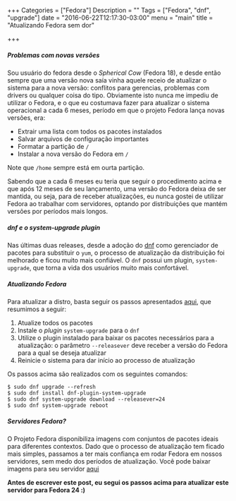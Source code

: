 +++
Categories = ["Fedora"]
Description = ""
Tags = ["Fedora", "dnf", "upgrade"]
date = "2016-06-22T12:17:30-03:00"
menu = "main"
title = "Atualizando Fedora sem dor"

+++

##### Problemas com novas versões

Sou usuário do fedora desde o *Spherical Cow* (Fedora 18), e desde então sempre que uma versão nova saía vinha aquele receio de atualizar o sistema para a nova versão: conflitos para gerencias, problemas com drivers ou qualquer coisa do tipo. Obviamente isto nunca me impediu de utilizar o Fedora, e o que eu costumava fazer para atualizar o sistema operacional a cada 6 meses, período em que o projeto Fedora lança novas versões, era:

* Extrair uma lista com todos os pacotes instalados
* Salvar arquivos de configuração  importantes
* Formatar a partição de `/`
* Instalar a nova versão do Fedora em `/`

Note que `/home` sempre está em ourta partição.

Sabendo que a cada 6 meses eu teria que seguir o procedimento acima e que após 12 meses de seu lançamento, uma versão do Fedora deixa de ser mantida, ou seja, para de receber atualizações, eu nunca gostei de utilizar Fedora ao trabalhar com servidores, optando por distribuições que mantém versões por períodos mais longos.

##### dnf e o system-upgrade plugin

Nas últimas duas releases, desde a adoção do [dnf](https://fedoraproject.org/wiki/Dnf) como gerenciador de pacotes para substituir o `yum`, o processo de atualização da distribuição foi melhorado e ficou muito mais confiável. O `dnf` possui um plugin, `system-upgrade`, que torna a vida dos usuários muito mais confortável.

##### Atualizando Fedora

Para atualizar a distro, basta seguir os passos apresentados [aqui](https://fedoramagazine.org/upgrading-fedora-23-workstation-to-fedora-24/), que resumimos a seguir:

1. Atualize todos os pacotes
2. Instale o *plugin* `system-upgrade` para o `dnf`
3. Utilize o plugin instalado para baixar os pacotes necessários para a atualização: o parâmetro `--releasever` deve receber a versão do Fedora para a qual se deseja atualizar
4. Reinicie o sistema para dar início ao processo de atualização

Os passos acima são realizados com os seguintes comandos:

```
$ sudo dnf upgrade --refresh
$ sudo dnf install dnf-plugin-system-upgrade
$ sudo dnf system-upgrade download --releasever=24
$ sudo dnf system-upgrade reboot
```

##### Servidores Fedora?

O Projeto Fedora disponibiliza imagens com conjuntos de pacotes ideais para diferentes contextos. Dado que o processo de atualização tem ficado mais simples, passamos a ter mais confiança em rodar Fedora em nossos servidores, sem medo dos períodos de atualização. Você pode baixar imagens para seu servidor [aqui](https://getfedora.org/en/server/)

**Antes de escrever este post, eu segui os passos acima para atualizar este servidor para Fedora 24 :)**
